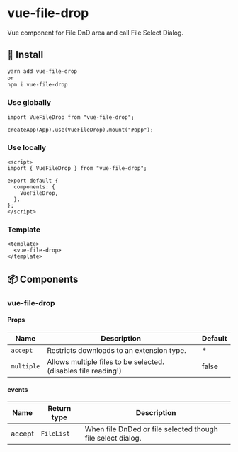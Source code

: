 # vue-file-drop

Vue component for File DnD area and call File Select Dialog.

## :truck: Install

```bash
yarn add vue-file-drop
or
npm i vue-file-drop
```

### Use globally

```ts[~/main.ts]
import VueFileDrop from "vue-file-drop";

createApp(App).use(VueFileDrop).mount("#app");
```

### Use locally

```vue
<script>
import { VueFileDrop } from "vue-file-drop";

export default {
  components: {
    VueFileDrop,
  },
};
</script>
```

### Template

```vue
<template>
  <vue-file-drop>
</template>
```

## :package: Components

### vue-file-drop

#### Props

| Name       | Description                                                    | Default |
| ---------- | -------------------------------------------------------------- | ------- |
| `accept`   | Restricts downloads to an extension type.                      | \*      |
| `multiple` | Allows multiple files to be selected. (disables file reading!) | false   |

#### events

| Name   | Return type | Description                                                 |
| ------ | ----------- | ----------------------------------------------------------- |
| accept | `FileList`  | When file DnDed or file selected though file select dialog. |
